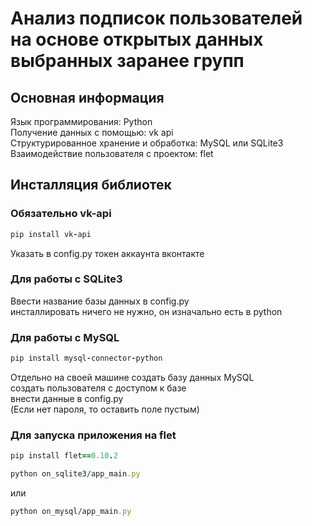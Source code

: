 # Анализ подписок пользователей на основе открытых данных выбранных заранее групп
## Основная информация 
Язык программирования: Python  
Получение данных с помощью: vk api  
Структурированное хранение и обработка: MySQL или SQLite3  
Взаимодействие пользователя с проектом: flet
## Инсталляция библиотек
### Обязательно vk-api
```ruby
pip install vk-api
```
Указать в config.py токен аккаунта вконтакте
### Для работы с SQLite3
Ввести название базы данных в config.py  
инсталлировать ничего не нужно, он изначально есть в python
### Для работы с MySQL
```ruby
pip install mysql-connector-python
```
Отдельно на своей машине создать базу данных MySQL  
создать пользователя с доступом к базе  
внести данные в config.py  
(Если нет пароля, то оставить поле пустым)
### Для запуска приложения на flet
```ruby
pip install flet==0.10.2
```
```ruby
python on_sqlite3/app_main.py 
```
или
```ruby
python on_mysql/app_main.py 
```
